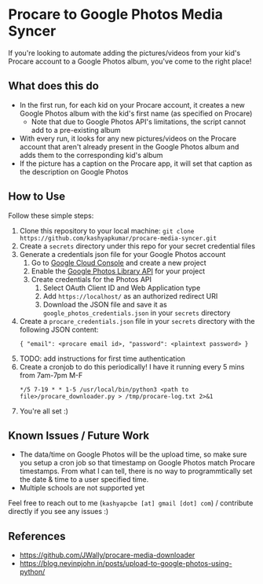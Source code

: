 # Procare to Google Photos Media Syncer

If you're looking to automate adding the pictures/videos from your kid's Procare account to a Google Photos album, you've come to the right place!

## What does this do

* In the first run, for each kid on your Procare account, it creates a new Google Photos album with the kid's first name (as specified on Procare)
  * Note that due to Google Photos API's limitations, the script cannot add to a pre-existing album
* With every run, it looks for any new pictures/videos on the Procare account that aren't already present in the Google Photos album and adds them to the corresponding kid's album
* If the picture has a caption on the Procare app, it will set that caption as the description on Google Photos

## How to Use

Follow these simple steps:

  1. Clone this repository to your local machine: `git clone https://github.com/kashyapkumar/procare-media-syncer.git`
  2. Create a `secrets` directory under this repo for your secret credential files
  3. Generate a credentials json file for your Google Photos account
     1. Go to [Google Cloud Console](https://console.cloud.google.com/) and create a new project
     2. Enable the [Google Photos Library API](https://console.cloud.google.com/marketplace/product/google/photoslibrary.googleapis.com) for your project
     3. Create credentials for the Photos API
         1. Select OAuth Client ID and Web Application type
         2. Add `https://localhost/` as an authorized redirect URI
         3. Download the JSON file and save it as `google_photos_credentials.json` in your `secrets` directory  
  4. Create a `procare_credentials.json` file in your `secrets` directory with the following JSON content:
      ```
      { "email": <procare email id>, "password": <plaintext password> }
      ```
  5. TODO: add instructions for first time authentication
  6. Create a cronjob to do this periodically! I have it running every 5 mins from 7am-7pm M-F
      ```
      */5 7-19 * * 1-5 /usr/local/bin/python3 <path to file>/procare_downloader.py > /tmp/procare-log.txt 2>&1
      ```
  7. You're all set :)

## Known Issues / Future Work
* The data/time on Google Photos will be the upload time, so make sure you setup a cron job so that timestamp on Google Photos match Procare timestamps.
  From what I can tell, there is no way to programmtically set the date & time to a user specified time.
* Multiple schools are not supported yet

Feel free to reach out to me (`kashyapcbe [at] gmail [dot] com`) / contribute directly if you see any issues :)

## References
* https://github.com/JWally/procare-media-downloader
* https://blog.nevinpjohn.in/posts/upload-to-google-photos-using-python/
